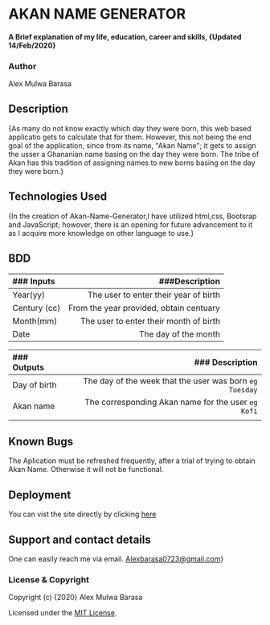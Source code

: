 # AKAN NAME GENERATOR
#### A Brief explanation of my life, education, career and skills, {Updated 14/Feb/2020}
### Author
Alex Mulwa Barasa
## Description
{As many do not know exactly which day they were born, this web based applicatio gets to calculate that for them. However, this not being the end goal of the application, since from its name, "Akan Name"; it gets to assign the usser a Ghananian name basing on the day they were born. The tribe of Akan has this tradition of assigning names to new borns basing on the day they were born.}

## Technologies Used
{In the creation of Akan-Name-Generator,I have utilized html,css, Bootsrap and JavaScript; howover, there is an opening for future advancement to it as I acquire more knowledge on other language to use.}

## BDD
| ### Inputs |###Description |
|:----       |         ---: |
| Year(yy)  | The user to enter their year of birth |
|Century (cc) | From the year provided, obtain centuary 
| Month(mm) | The user to enter their month of birth |
|Date | The day of the month |


|### Outputs | ### Description |
|:----       |         ---: |
|Day of birth | The day of the week that the user was born ``eg Tuesday`` |
|Akan name |  The corresponding Akan name for the user ``eg Kofi``|
|       |               |

## Known Bugs
The Aplication must be refreshed frequently, after a trial of trying to obtain Akan Name.
Otherwise it will not be functional.
## Deployment
You can vist the site directly by clicking [here](https://ow-tech.github.io/Akan-Name-Generator/)
## Support and contact details
One can easily reach me via email.
Alexbarasa0723@gmail.com}
### License & Copyright

Copyright (c) {2020} Alex Mulwa Barasa

Licensed under the [MIT License](LICENSE).
